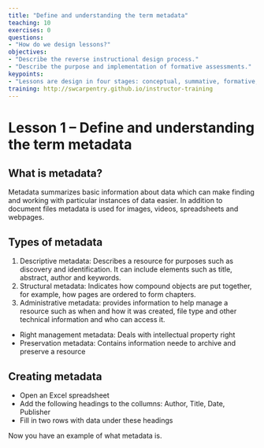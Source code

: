 ```yaml
---
title: "Define and understanding the term metadata"
teaching: 10
exercises: 0
questions:
- "How do we design lessons?"
objectives:
- "Describe the reverse instructional design process."
- "Describe the purpose and implementation of formative assessments."
keypoints:
- "Lessons are design in four stages: conceptual, summative, formative, and connective."
training: http://swcarpentry.github.io/instructor-training
---
```


# Lesson 1 – Define and understanding the term metadata

## What is metadata?

Metadata summarizes basic information about data which can make finding and working with particular instances of data easier.  In addition to document files metadata is used for images, videos, spreadsheets and webpages.

## Types of metadata

1. Descriptive metadata:  Describes a resource for purposes such as discovery and identification.  It can include elements such as title, abstract, author and keywords.
2. Structural metadata:  Indicates how compound objects are put together, for example, how pages are ordered to form chapters.
3. Administrative metadata:  provides information to help manage a resource such as when and how it was created, file type and other technical information and who can access it.

- Right management metadata:  Deals with intellectual property right
- Preservation metadata:  Contains information neede to archive and preserve a resource
 
## Creating metadata
- Open an Excel spreadsheet
- Add the following headings to the collumns:  Author, Title, Date, Publisher
- Fill in two rows with data under these headings

Now you have an example of what metadata is.


